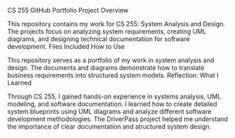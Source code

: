 CS 255 GitHub Portfolio
Project Overview

This repository contains my work for CS 255: System Analysis and Design. The projects focus on analyzing system requirements, creating UML diagrams, and designing technical documentation for software development.
Files Included
How to Use

This repository serves as a portfolio of my work in system analysis and design. The documents and diagrams demonstrate how to translate business requirements into structured system models.
Reflection: What I Learned

Through CS 255, I gained hands-on experience in systems analysis, UML modeling, and software documentation. I learned how to create detailed system blueprints using UML diagrams and analyze different software development methodologies. The DriverPass project helped me understand the importance of clear documentation and structured system design.
